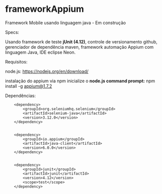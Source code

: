 # frameworkAppium
Framework Mobile usando linguagem java - Em construção

Specs:

Usando framework de teste <b>jUnit (4.12)</b>, controle de versionamento github, gerenciador de dependência maven, framework automação Appium com linguagem Java, IDE eclipse Neon.

Requisitos:

node.js: https://nodejs.org/en/download/

instalação do appium via npm inicialize o <b>node.js command prompt:</b> npm install -g appium@1.7.2


Dependências:

		<dependency>
			<groupId>org.seleniumhq.selenium</groupId>
			<artifactId>selenium-java</artifactId>
			<version>3.12.0</version>
		</dependency>


		<dependency>
			<groupId>io.appium</groupId>
			<artifactId>java-client</artifactId>
			<version>6.0.0</version>
		</dependency>


		<dependency>
			<groupId>junit</groupId>
			<artifactId>junit</artifactId>
			<version>4.12</version>
			<scope>test</scope>
		</dependency>
